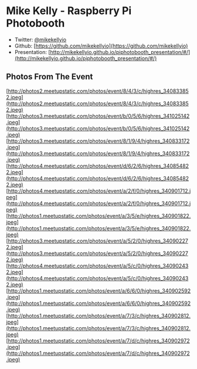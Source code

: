 # Mike Kelly - Raspberry Pi Photobooth

* Twitter: [@mikekellyio](https://twitter.com/mikekellyio)
* Github: [https://github.com/mikekellyio](https://github.com/mikekellyio)
* Presentation: [http://mikekellyio.github.io/piphotobooth_presentation/#/](http://mikekellyio.github.io/piphotobooth_presentation/#/)

## Photos From The Event
[http://photos2.meetupstatic.com/photos/event/8/4/3/c/highres_340833852.jpeg](http://photos2.meetupstatic.com/photos/event/8/4/3/c/highres_340833852.jpeg)
[http://photos3.meetupstatic.com/photos/event/b/0/5/6/highres_341025142.jpeg](http://photos3.meetupstatic.com/photos/event/b/0/5/6/highres_341025142.jpeg)
[http://photos3.meetupstatic.com/photos/event/8/1/9/4/highres_340833172.jpeg](http://photos3.meetupstatic.com/photos/event/8/1/9/4/highres_340833172.jpeg)
[http://photos4.meetupstatic.com/photos/event/d/6/2/6/highres_340854822.jpeg](http://photos4.meetupstatic.com/photos/event/d/6/2/6/highres_340854822.jpeg)
[http://photos4.meetupstatic.com/photos/event/a/2/f/0/highres_340901712.jpeg](http://photos4.meetupstatic.com/photos/event/a/2/f/0/highres_340901712.jpeg)
[http://photos1.meetupstatic.com/photos/event/a/3/5/e/highres_340901822.jpeg](http://photos1.meetupstatic.com/photos/event/a/3/5/e/highres_340901822.jpeg)
[http://photos3.meetupstatic.com/photos/event/a/5/2/0/highres_340902272.jpeg](http://photos3.meetupstatic.com/photos/event/a/5/2/0/highres_340902272.jpeg)
[http://photos4.meetupstatic.com/photos/event/a/5/c/0/highres_340902432.jpeg](http://photos4.meetupstatic.com/photos/event/a/5/c/0/highres_340902432.jpeg)
[http://photos1.meetupstatic.com/photos/event/a/6/6/0/highres_340902592.jpeg](http://photos1.meetupstatic.com/photos/event/a/6/6/0/highres_340902592.jpeg)
[http://photos1.meetupstatic.com/photos/event/a/7/3/c/highres_340902812.jpeg](http://photos1.meetupstatic.com/photos/event/a/7/3/c/highres_340902812.jpeg)
[http://photos1.meetupstatic.com/photos/event/a/7/d/c/highres_340902972.jpeg](http://photos1.meetupstatic.com/photos/event/a/7/d/c/highres_340902972.jpeg)
